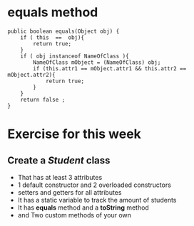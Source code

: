 # equals method
```
public boolean equals(Object obj) {
	if ( this  ==  obj){
		return true;
	} 
	if ( obj instanceof NameOfClass ){
		NameOfClass mObject = (NameOfClass) obj;
		if (this.attr1 == mObject.attr1 && this.attr2 == mObject.attr2){
			return true;
		}
	}
	return false ; 
}
```
# Exercise for this week 
## Create a *Student* class

* That has at least 3 attributes
* 1 default constructor and 2 overloaded constructors
* setters and getters for all attributes
* It has a static variable to track the amount of students
* It has  **equals** method and a **toString** method
* and Two custom methods of your own
